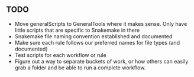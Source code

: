 ## TODO
- Move generalScripts to GeneralTools where it makes sense. Only have little scripts that are specific to Snakemake in there
- Snakemake file naming convention established and documented
- Make sure each rule follows our preferred names for file types (and documented)
- Test scripts for each workflow or rule
- Figure out a way to separate buckets of work, or how others can easily grab a folder and be able to run a complete workflow. 